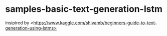 # samples-basic-text-generation-lstm
insipired by &lt;https://www.kaggle.com/shivamb/beginners-guide-to-text-generation-using-lstms>
